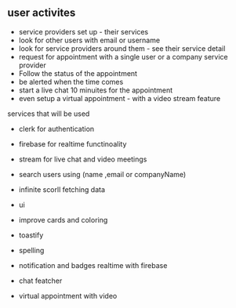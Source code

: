 
## user activites
- service providers set up - their services
- look for other users with email or username
- look for service providers around them - see their service detail
- request for appointment with a single user or a company service provider
- Follow the status of the appointment 
- be alerted when the time comes 
- start a live chat 10 minuites for the appointment 
- even setup a virtual appointment - with a video stream feature

services that will be used 
- clerk for authentication
- firebase for realtime functinoality 
- stream for live chat and video meetings 

- search users using (name ,email or companyName)
- infinite scorll fetching data 
- ui 
- improve cards and coloring
- toastify
- spelling
- notification and badges realtime with firebase
- chat featcher
- virtual appointment with video